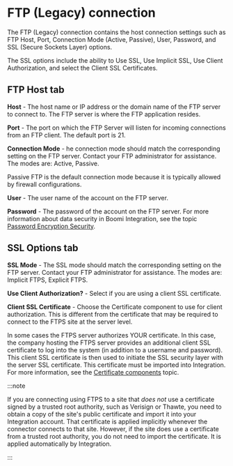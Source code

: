 # FTP (Legacy) connection 

<head>
  <meta name="guidename" content="Integration"/>
  <meta name="context" content="GUID-543d9ac6-ecc5-4f3d-af02-32a363415f41"/>
</head>


The FTP (Legacy) connection contains the host connection settings such as FTP Host, Port, Connection Mode \(Active, Passive\), User, Password, and SSL \(Secure Sockets Layer\) options.

The SSL options include the ability to Use SSL, Use Implicit SSL, Use Client Authorization, and select the Client SSL Certificates.

## FTP Host tab 



**Host** - 
The host name or IP address or the domain name of the FTP server to connect to. The FTP server is where the FTP application resides.

**Port** - 
The port on which the FTP Server will listen for incoming connections from an FTP client. The default port is 21.

**Connection Mode** - 
he connection mode should match the corresponding setting on the FTP server. Contact your FTP administrator for assistance. The modes are: Active, Passive.

Passive FTP is the default connection mode because it is typically allowed by firewall configurations.

**User** - 
The user name of the account on the FTP server.

**Password** - 
The password of the account on the FTP server. For more information about data security in Boomi Integration, see the topic [Password Encryption Security](../../Platform/c-atm-Password_Encryption_Security_89953624-ed1f-4c27-9b31-24f1bf2f2d74.md).

## SSL Options tab 



**SSL Mode** - 
The SSL mode should match the corresponding setting on the FTP server. Contact your FTP administrator for assistance. The modes are: Implicit FTPS, Explicit FTPS.

**Use Client Authorization?** - 
Select if you are using a client SSL certificate.

**Client SSL Certificate** - 
Choose the Certificate component to use for client authorization. This is different from the certificate that may be required to connect to the FTPS site at the server level.

In some cases the FTPS server authorizes YOUR certificate. In this case, the company hosting the FTPS server provides an additional client SSL certificate to log into the system \(in addition to a username and password\). This client SSL certificate is then used to initiate the SSL security layer with the server SSL certificate. This certificate must be imported into Integration. For more information, see the [Certificate components](../Process%20building/c-atm-Certificate_components_9985dbf3-9b86-4983-a68d-53e7c6836763.md) topic.


:::note

If you are connecting using FTPS to a site that *does not* use a certificate signed by a trusted root authority, such as Verisign or Thawte, you need to obtain a copy of the site's public certificate and import it into your Integration account. That certificate is applied implicitly whenever the connector connects to that site. However, if the site does use a certificate from a trusted root authority, you do not need to import the certificate. It is applied automatically by Integration.

:::
